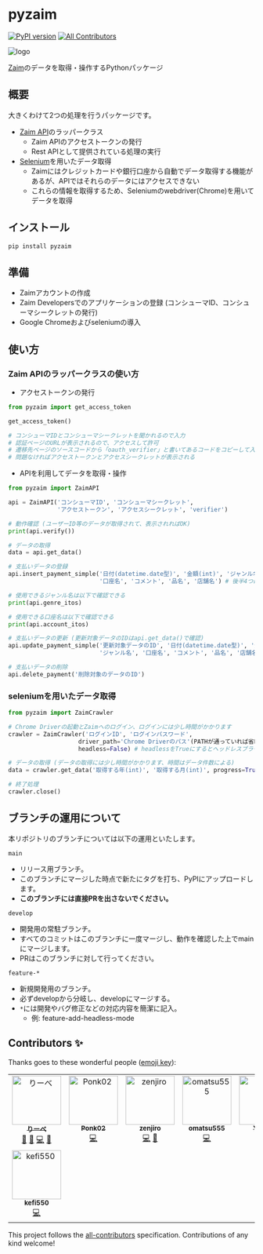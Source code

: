 # pyzaim

[![PyPI version](https://badge.fury.io/py/pyzaim.svg)](https://badge.fury.io/py/pyzaim)<!-- ALL-CONTRIBUTORS-BADGE:START - Do not remove or modify this section -->
[![All Contributors](https://img.shields.io/badge/all_contributors-7-orange.svg?style=flat-square)](#contributors-)
<!-- ALL-CONTRIBUTORS-BADGE:END -->

![logo](https://raw.githubusercontent.com/liebe-magi/pyzaim/main/img/pyzaim.svg)

[Zaim](https://zaim.net/)のデータを取得・操作するPythonパッケージ

## 概要

大きくわけて2つの処理を行うパッケージです。

- [Zaim API](https://dev.zaim.net/)のラッパークラス
  - Zaim APIのアクセストークンの発行
  - Rest APIとして提供されている処理の実行
- [Selenium](https://github.com/SeleniumHQ/selenium/tree/master/py)を用いたデータ取得
  - Zaimにはクレジットカードや銀行口座から自動でデータ取得する機能があるが、APIではそれらのデータにはアクセスできない
  - これらの情報を取得するため、Seleniumのwebdriver(Chrome)を用いてデータを取得

## インストール

```bash
pip install pyzaim
```

## 準備

- Zaimアカウントの作成
- Zaim Developersでのアプリケーションの登録 (コンシューマID、コンシューマシークレットの発行)
- Google Chromeおよびseleniumの導入

## 使い方

### Zaim APIのラッパークラスの使い方

- アクセストークンの発行

```python
from pyzaim import get_access_token

get_access_token()

# コンシューマIDとコンシューマシークレットを聞かれるので入力
# 認証ページのURLが表示されるので、アクセスして許可
# 遷移先ページのソースコードから「oauth_verifier」と書いてあるコードをコピーして入力
# 問題なければアクセストークンとアクセスシークレットが表示される
```

- APIを利用してデータを取得・操作

```python
from pyzaim import ZaimAPI

api = ZaimAPI('コンシューマID', 'コンシューマシークレット',
              'アクセストークン', 'アクセスシークレット', 'verifier')

# 動作確認 (ユーザーID等のデータが取得されて、表示されればOK)
print(api.verify())

# データの取得
data = api.get_data()

# 支払いデータの登録
api.insert_payment_simple('日付(datetime.date型)', '金額(int)', 'ジャンル名',
                          '口座名', 'コメント', '品名', '店舗名') # 後半4つは任意入力

# 使用できるジャンル名は以下で確認できる
print(api.genre_itos)

# 使用できる口座名は以下で確認できる
print(api.account_itos)

# 支払いデータの更新 (更新対象データのIDはapi.get_data()で確認)
api.update_payment_simple('更新対象データのID', '日付(datetime.date型)', '金額(int)',
                          'ジャンル名', '口座名', 'コメント', '品名', '店舗名') # 後半4つは任意入力

# 支払いデータの削除
api.delete_payment('削除対象のデータのID')
```

### seleniumを用いたデータ取得

```python
from pyzaim import ZaimCrawler

# Chrome Driverの起動とZaimへのログイン、ログインには少し時間がかかります
crawler = ZaimCrawler('ログインID', 'ログインパスワード',
                    driver_path='Chrome Driverのパス'(PATHが通っていれば省略可),
                    headless=False) # headlessをTrueにするとヘッドレスブラウザで実行できる

# データの取得 (データの取得には少し時間がかかります、時間はデータ件数による)
data = crawler.get_data('取得する年(int)', '取得する月(int)', progress=True) # progressをFalseにするとプログレスバーを非表示にできる

# 終了処理
crawler.close()
```

## ブランチの運用について

本リポジトリのブランチについては以下の運用といたします。

`main`
- リリース用ブランチ。
- このブランチにマージした時点で新たにタグを打ち、PyPIにアップロードします。
- **このブランチには直接PRを出さないでください。**

`develop`
- 開発用の常駐ブランチ。
- すべてのコミットはこのブランチに一度マージし、動作を確認した上でmainにマージします。
- PRはこのブランチに対して行ってください。

`feature-*`
- 新規開発用のブランチ。
- 必ずdevelopから分岐し、developにマージする。
- `*`には開発やバグ修正などの対応内容を簡潔に記入。
  - 例: feature-add-headless-mode

## Contributors ✨

Thanks goes to these wonderful people ([emoji key](https://allcontributors.org/docs/en/emoji-key)):

<!-- ALL-CONTRIBUTORS-LIST:START - Do not remove or modify this section -->
<!-- prettier-ignore-start -->
<!-- markdownlint-disable -->
<table>
  <tbody>
    <tr>
      <td align="center" valign="top" width="16.66%"><a href="https://hackfront.dev"><img src="https://avatars.githubusercontent.com/u/38152917?v=4?s=100" width="100px;" alt="りーべ"/><br /><sub><b>りーべ</b></sub></a><br /><a href="#projectManagement-liebe-magi" title="Project Management">📆</a> <a href="https://github.com/liebe-magi/pyzaim/pulls?q=is%3Apr+reviewed-by%3Aliebe-magi" title="Reviewed Pull Requests">👀</a> <a href="https://github.com/liebe-magi/pyzaim/commits?author=liebe-magi" title="Code">💻</a> <a href="https://github.com/liebe-magi/pyzaim/commits?author=liebe-magi" title="Documentation">📖</a></td>
      <td align="center" valign="top" width="16.66%"><a href="https://github.com/Ponk02"><img src="https://avatars.githubusercontent.com/u/24751394?v=4?s=100" width="100px;" alt="Ponk02"/><br /><sub><b>Ponk02</b></sub></a><br /><a href="https://github.com/liebe-magi/pyzaim/commits?author=Ponk02" title="Code">💻</a></td>
      <td align="center" valign="top" width="16.66%"><a href="http://zenjiro.wordpress.com/"><img src="https://avatars.githubusercontent.com/u/1298249?v=4?s=100" width="100px;" alt="zenjiro"/><br /><sub><b>zenjiro</b></sub></a><br /><a href="https://github.com/liebe-magi/pyzaim/commits?author=zenjiro" title="Code">💻</a> <a href="https://github.com/liebe-magi/pyzaim/pulls?q=is%3Apr+reviewed-by%3Azenjiro" title="Reviewed Pull Requests">👀</a></td>
      <td align="center" valign="top" width="16.66%"><a href="https://github.com/omatsu555"><img src="https://avatars.githubusercontent.com/u/40729996?v=4?s=100" width="100px;" alt="omatsu555"/><br /><sub><b>omatsu555</b></sub></a><br /><a href="https://github.com/liebe-magi/pyzaim/commits?author=omatsu555" title="Code">💻</a></td>
      <td align="center" valign="top" width="16.66%"><a href="https://github.com/kagemomiji"><img src="https://avatars.githubusercontent.com/u/5343692?v=4?s=100" width="100px;" alt="Y.Tory"/><br /><sub><b>Y.Tory</b></sub></a><br /><a href="https://github.com/liebe-magi/pyzaim/commits?author=kagemomiji" title="Code">💻</a></td>
      <td align="center" valign="top" width="16.66%"><a href="https://knoow.jp/@/Omatsu?preview"><img src="https://avatars.githubusercontent.com/u/7794917?v=4?s=100" width="100px;" alt="o-matsu"/><br /><sub><b>o-matsu</b></sub></a><br /><a href="https://github.com/liebe-magi/pyzaim/commits?author=o-matsu" title="Code">💻</a></td>
    </tr>
    <tr>
      <td align="center" valign="top" width="16.66%"><a href="https://github.com/kefi550"><img src="https://avatars.githubusercontent.com/u/46632469?v=4?s=100" width="100px;" alt="kefi550"/><br /><sub><b>kefi550</b></sub></a><br /><a href="https://github.com/liebe-magi/pyzaim/commits?author=kefi550" title="Code">💻</a></td>
    </tr>
  </tbody>
</table>

<!-- markdownlint-restore -->
<!-- prettier-ignore-end -->

<!-- ALL-CONTRIBUTORS-LIST:END -->

This project follows the [all-contributors](https://github.com/all-contributors/all-contributors) specification. Contributions of any kind welcome!
